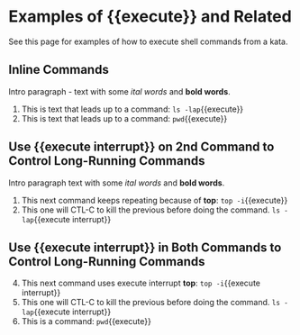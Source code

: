 # Examples of {{execute}} and Related
See this page for examples of how to execute shell commands from a kata.
## Inline Commands
Intro paragraph - text with some *ital words* and **bold words**.
1. This is text that leads up to a command: `ls -lap`{{execute}}
2. This is text that leads up to a command: `pwd`{{execute}}

   
## Use {{execute interrupt}} on 2nd Command to Control Long-Running Commands
Intro paragraph text with some *ital words* and **bold words**.
1. This next command keeps repeating because of **top**: `top -i`{{execute}}
2. This one will CTL-C to kill the previous before doing the command. `ls -lap`{{execute interrupt}}
   
## Use {{execute interrupt}} in Both Commands to Control Long-Running Commands
4. This next command uses execute interrupt **top**: `top -i`{{execute interrupt}}
5. This one will CTL-C to kill the previous before doing the command. `ls -lap`{{execute interrupt}}
6. This is a command: `pwd`{{execute}}
